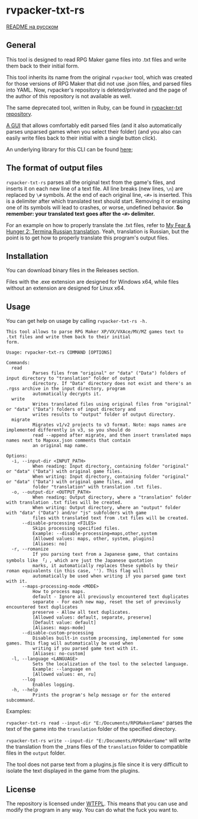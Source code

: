 # rvpacker-txt-rs

[README на русском](./README-ru.md)

## General

This tool is designed to read RPG Maker game files into .txt files and write them back to their initial form.

This tool inherits its name from the original `rvpacker` tool, which was created for those versions of RPG Maker that did not use .json files, and parsed files into YAML. Now, rvpacker's repository is deleted/privated and the page of the author of this repository is not available as well.

The same deprecated tool, written in Ruby, can be found in [rvpacker-txt repository](https://github.com/savannstm/rvpacker-txt).

[A GUI](https://github.com/savannstm/rpgmtranslate) that allows comfortably edit parsed files (and it also automatically parses unparsed games when you select their folder) (and you also can easily write files back to their initial with a single button click).

An underlying library for this CLI can be found [here](https://github.com/savannstm/rvpacker-txt-rs-lib);

## The format of output files

`rvpacker-txt-rs` parses all the original text from the game's files, and inserts it on each new line of a text file. All line breaks (new lines, `\n`) are replaced by `\#` symbols.
At the end of each original line, `<#>` is inserted. This is a delimiter after which translated text should start. Removing it or erasing one of its symbols will lead to crashes, or worse, undefined behavior. **So remember: your translated text goes after the `<#>` delimiter.**

For an example on how to properly translate the .txt files, refer to [My Fear & Hunger 2: Termina Russian translation](https://github.com/savannstm/fh2-termina-translation).
Yeah, translation is Russian, but the point is to get how to properly translate this program's output files.

## Installation

You can download binary files in the Releases section.

Files with the .exe extension are designed for Windows x64, while files without an extension are designed for Linux x64.

## Usage

You can get help on usage by calling `rvpacker-txt-rs -h.`

```text
This tool allows to parse RPG Maker XP/VX/VXAce/MV/MZ games text to .txt files and write them back to their initial
form.

Usage: rvpacker-txt-rs COMMAND [OPTIONS]

Commands:
  read
          Parses files from "original" or "data" ("Data") folders of input directory to "translation" folder of output
          directory. If "Data" directory does not exist and there's an .rgss archive in the input directory, program
          automatically decrypts it.
  write
          Writes translated files using original files from "original" or "data" ("Data") folders of input directory and
          writes results to "output" folder of output directory.
  migrate
          Migrates v1/v2 projects to v3 format. Note: maps names are implemented differently in v3, so you should do
          read --append after migrate, and then insert translated maps names next to Mapxxx.json comments that contain
          an original map name.

Options:
  -i, --input-dir <INPUT_PATH>
          When reading: Input directory, containing folder "original" or "data" ("Data") with original game files.
          When writing: Input directory, containing folder "original" or "data" ("Data") with original game files, and
          folder "translation" with translation .txt files.
  -o, --output-dir <OUTPUT_PATH>
          When reading: Output directory, where a "translation" folder with translation .txt files will be created.
          When writing: Output directory, where an "output" folder with "data" ("Data") and/or "js" subfolders with game
          files with translated text from .txt files will be created.
      --disable-processing <FILES>
          Skips processing specified files.
          Example: --disable-processing=maps,other,system
          [Allowed values: maps, other, system, plugins]
          [Aliases: no]
  -r, --romanize
          If you parsing text from a Japanese game, that contains symbols like 「」, which are just the Japanese quotation
          marks, it automatically replaces these symbols by their roman equivalents (in this case, ''). This flag will
          automatically be used when writing if you parsed game text with it.
      --maps-processing-mode <MODE>
          How to process maps.
          default - Ignore all previously encountered text duplicates
          separate - For each new map, reset the set of previously encountered text duplicates
          preserve - Allow all text duplicates.
          [Allowed values: default, separate, preserve]
          [Default value: default]
          [Aliases: maps-mode]
      --disable-custom-processing
          Disables built-in custom processing, implemented for some games. This flag will automatically be used when
          writing if you parsed game text with it.
          [Aliases: no-custom]
  -l, --language <LANGUAGE>
          Sets the localization of the tool to the selected language.
          Example: --language en
          [Allowed values: en, ru]
      --log
          Enables logging.
  -h, --help
          Prints the program's help message or for the entered subcommand.
```

Examples:

`rvpacker-txt-rs read --input-dir "E:/Documents/RPGMakerGame"` parses the text of the game into the `translation` folder of the specified directory.

`rvpacker-txt-rs write --input-dir "E:/Documents/RPGMakerGame"` will write the translation from the \_trans files of the `translation` folder to compatible files in the `output` folder.

The tool does not parse text from a plugins.js file since it is very difficult to isolate the text displayed in the game from the plugins.

## License

The repository is licensed under [WTFPL](http://www.wtfpl.net/).
This means that you can use and modify the program in any way. You can do what the fuck you want to.
